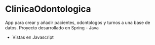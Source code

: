 # ClinicaOdontologica

App para crear y añadir pacientes, odontologos y turnos a una base de datos. 
Proyecto desarrollado en Spring - Java
- Vistas en Javascript
